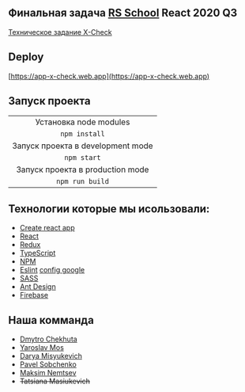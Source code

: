 ## Финальная задача [RS School](https://rs.school/) React 2020 Q3
[Техническое задание X-Check](https://github.com/rolling-scopes-school/tasks/blob/master/tasks/xcheck/xcheck.md)

## Deploy
[https://app-x-check.web.app](https://app-x-check.web.app)

## Запуск проекта

|                                                 |
|:-----------------------------------------------:|
|Установка node modules                           |
|`npm install`                                    |
|Запуск проекта в development mode                |
|`npm start`                                    |
|Запуск проекта в  production mode                |
|`npm run build`                                   |

## Технологии которые мы исользовали:

* [Create react app](https://github.com/facebook/create-react-app)
* [React](https://reactjs.org/)
* [Redux](https://redux-toolkit.js.org/)
* [TypeScript](https://www.typescriptlang.org/)
* [NPM](https://www.npmjs.com/)
* [Eslint](https://eslint.org/)  [config google](https://github.com/google/eslint-config-google)
* [SASS](https://sass-scss.ru/)
* [Ant Design](https://ant.design/)
* [Firebase](https://firebase.google.com/)

## Наша комманда
* [Dmytro Chekhuta](https://github.com/SkyWalker1996x)
* [Yaroslav Mos](https://github.com/YaroslavBIG)
* [Darya Misyukevich](https://github.com/missdasha)
* [Pavel Sobchenko](https://github.com/pavel-sobchenko)
* [Maksim Nemtsev](https://github.com/maksim-nemtsev)
* ~~Tatsiana Masiukevich~~
 
